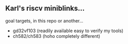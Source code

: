 ## Karl's riscv miniblinks...

goal targets, in this repo or another...
* gd32vf103 (readily available easy to verify my tools)
* ch582/ch583 (hoho completely different)
